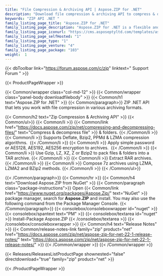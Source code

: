 ```yaml
---
title: "File Compression & Archiving API | Aspose.ZIP for .NET"
description: "Download file compression & archiving API to compress & decompress files, archive files as well as folders and encrypt archives. It provides protection via user-defined passwords and traditional encryption using ZipCrypto or AES encryption such as AES128, 192 and AES256.API "
keywords: "ZIP API .NET "
family_listing_page_title: "Aspose.ZIP for .NET"
family_listing_page_description: "Aspose.ZIP for .NET is a flexible and easy to use .NET API that lets you work with files compression in standard zip format. It saves you time and efforts by allowing you to achieve compression/decompression of files and folders without going into the underlying complexity of the compress file formats."
family_listing_page_iconurl: "https://cms.asposeptyltd.com/templates/aspose/App_Themes/V3/images/zip/272x272/aspose_zip-for-net.png"
family_listing_page_selfHosted: "1"
family_listing_page_type: "1"
family_listing_page_venture: "4"
family_listing_page_package: "103"
weight:  1
---
```


{{< dbToolbar link="https://forum.aspose.com/c/zip" linktext=" Support Forum " >}}


{{< ProductPageWrapper >}}

<!-- ProductPageContent-->
{{< Common/wrapper class="col-md-12" >}}
{{< Common/wrapper class="panel-body downloadfilebody" >}}
{{< Common/h1 text="Aspose.ZIP for .NET" >}}
{{< Common/paragraph>}}
ZIP .NET API that lets you work with
 file compression in various archiving formats.

{{< Common/h2 text="Zip Compression & Archiving API"  >}} {{< Common/ul>}}
    {{< Common/li >}} {{< Common/link href="https://docs.aspose.com/zip/net/compressing-and-decompressing-files/" text="Compress & decompress file"  >}} & folders. {{< /Common/li >}}
   {{< Common/li >}} Supports Deflate, Bzip2, PPMd & LZMA compression algorithms.&nbsp; {{< /Common/li >}}
   {{< Common/li >}} Apply simple password or AES128, AES192, AES256 encryption to archives.&nbsp; {{< /Common/li >}}
   {{< Common/li >}} Use Gzip, LZ, XZ, Z or Bzip2 to pack files & folders into a TAR archive.  {{< /Common/li >}}
   {{< Common/li >}} Extract RAR archives. {{< /Common/li >}}
   {{< Common/li >}} Compose 7z archives using LZMA, LZMA2 and BZip2 methods. {{< /Common/li >}}
 {{< /Common/ul>}}

{{< /Common/paragraph>}}
{{< Common/hr >}}
{{< Common/h4 text="Download Aspose.ZIP from NuGet"  >}}
{{< Common/paragraph class="package-instructions">}}
Open {{< Common/link href="https://www.nuget.org/packages/Aspose.Zip/" text="NuGet"  >}} package manager, search for <b>Aspose.ZIP</b> and install. You may also use the following command from the Package Manager Console.
 {{< /Common/paragraph>}}
{{< consolebox/consoleboxwrapper id="nuget" >}}
       {{< consolebox/spantext text="PM" >}}
       {{< consolebox/textarea id="nuget" >}} Install-Package Aspose.ZIP {{< /consolebox/textarea >}}
{{< /consolebox/consoleboxwrapper >}}
{{< Common/h4 text="Release Notes"  >}}
{{< Common/release-notes-link family="zip" product="net" href="https://docs.aspose.com/zip/net/aspose-zip-for-net-22-1-release-notes/" text="https://docs.aspose.com/zip/net/aspose-zip-for-net-22-1-release-notes/"  >}}
{{< /Common/wrapper >}}
{{< /Common/wrapper >}}

<!-- /ProductPageContent-->



<!-- ReleasesListProductPage-->
   {{< Releases/ReleasesListProductPage shownested="false"  directdownload="true" family="zip" product="net" >}}
<!-- /ReleasesListProductPage-->

{{< /ProductPageWrapper >}}

